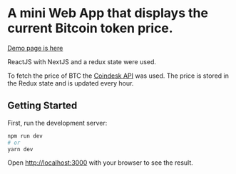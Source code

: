 # A mini Web App that displays the current Bitcoin token price. 
 [Demo page is here](https://pavlomarkov.github.io/next-btc/)

ReactJS with NextJS and a redux state were used.

To fetch the price of BTC the [Coindesk API](https://api.coindesk.com/v1/bpi/currentprice.json) was used.
The price is stored in the Redux state and is updated every hour. 


## Getting Started

First, run the development server:

```bash
npm run dev
# or
yarn dev
```

Open [http://localhost:3000](http://localhost:3000) with your browser to see the result.


